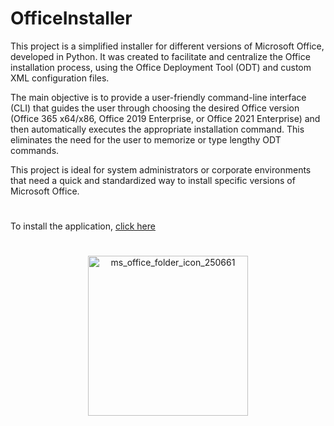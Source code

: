 # OfficeInstaller

This project is a simplified installer for different versions of Microsoft Office, developed in Python. It was created to facilitate and centralize the Office installation process, using the Office Deployment Tool (ODT) and custom XML configuration files.

The main objective is to provide a user-friendly command-line interface (CLI) that guides the user through choosing the desired Office version (Office 365 x64/x86, Office 2019 Enterprise, or Office 2021 Enterprise) and then automatically executes the appropriate installation command. This eliminates the need for the user to memorize or type lengthy ODT commands.

This project is ideal for system administrators or corporate environments that need a quick and standardized way to install specific versions of Microsoft Office.

#

To install the application, [click here](https://github.com/JoaoAugustoColassoHandocha/OfficeInstaller/blob/main/Conf_Office365/OfficeInstaller.exe)

#

<p align="center">
  
  <img width="256" height="256" alt="ms_office_folder_icon_250661" src="https://github.com/user-attachments/assets/2c02360c-ad79-4077-907d-d0d80850d894" />

</p>

